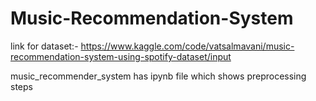 # Music-Recommendation-System
link for dataset:- https://www.kaggle.com/code/vatsalmavani/music-recommendation-system-using-spotify-dataset/input

music_recommender_system has ipynb file which shows preprocessing steps
